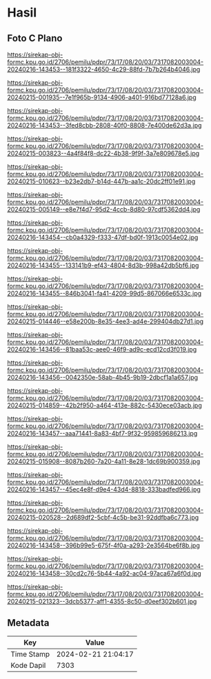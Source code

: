 # Hasil

## Foto C Plano

https://sirekap-obj-formc.kpu.go.id/2706/pemilu/pdpr/73/17/08/20/03/7317082003004-20240216-143453--181f3322-4650-4c29-88fd-7b7b264b4046.jpg

https://sirekap-obj-formc.kpu.go.id/2706/pemilu/pdpr/73/17/08/20/03/7317082003004-20240215-001935--7e1f965b-9134-4906-a401-916bd77128a6.jpg

https://sirekap-obj-formc.kpu.go.id/2706/pemilu/pdpr/73/17/08/20/03/7317082003004-20240216-143453--3fed8cbb-2808-40f0-8808-7e400de62d3a.jpg

https://sirekap-obj-formc.kpu.go.id/2706/pemilu/pdpr/73/17/08/20/03/7317082003004-20240215-003823--4a4f84f8-dc22-4b38-9f9f-3a7e809678e5.jpg

https://sirekap-obj-formc.kpu.go.id/2706/pemilu/pdpr/73/17/08/20/03/7317082003004-20240215-010623--b23e2db7-b14d-447b-aa1c-20dc2ff01e91.jpg

https://sirekap-obj-formc.kpu.go.id/2706/pemilu/pdpr/73/17/08/20/03/7317082003004-20240215-005149--e8e7f4d7-95d2-4ccb-8d80-97cdf5362dd4.jpg

https://sirekap-obj-formc.kpu.go.id/2706/pemilu/pdpr/73/17/08/20/03/7317082003004-20240216-143454--cb0a4329-f333-47df-bd0f-1913c0054e02.jpg

https://sirekap-obj-formc.kpu.go.id/2706/pemilu/pdpr/73/17/08/20/03/7317082003004-20240216-143455--133141b9-ef43-4804-8d3b-998a42db5bf6.jpg

https://sirekap-obj-formc.kpu.go.id/2706/pemilu/pdpr/73/17/08/20/03/7317082003004-20240216-143455--846b3041-fa41-4209-99d5-867066e6533c.jpg

https://sirekap-obj-formc.kpu.go.id/2706/pemilu/pdpr/73/17/08/20/03/7317082003004-20240215-014446--e58e200b-8e35-4ee3-ad4e-299404db27d1.jpg

https://sirekap-obj-formc.kpu.go.id/2706/pemilu/pdpr/73/17/08/20/03/7317082003004-20240216-143456--81baa53c-aee0-46f9-ad9c-ecd12cd3f019.jpg

https://sirekap-obj-formc.kpu.go.id/2706/pemilu/pdpr/73/17/08/20/03/7317082003004-20240216-143456--0042350e-58ab-4b45-9b19-2dbcf1a1a657.jpg

https://sirekap-obj-formc.kpu.go.id/2706/pemilu/pdpr/73/17/08/20/03/7317082003004-20240215-014859--42b2f950-a464-413e-882c-5430ece03acb.jpg

https://sirekap-obj-formc.kpu.go.id/2706/pemilu/pdpr/73/17/08/20/03/7317082003004-20240216-143457--aaa71441-8a83-4bf7-9f32-959859686213.jpg

https://sirekap-obj-formc.kpu.go.id/2706/pemilu/pdpr/73/17/08/20/03/7317082003004-20240215-015908--8087b260-7a20-4a11-8e28-1dc69b900359.jpg

https://sirekap-obj-formc.kpu.go.id/2706/pemilu/pdpr/73/17/08/20/03/7317082003004-20240216-143457--45ec4e8f-d9e4-43d4-8818-333badfed966.jpg

https://sirekap-obj-formc.kpu.go.id/2706/pemilu/pdpr/73/17/08/20/03/7317082003004-20240215-020528--2d689df2-5cbf-4c5b-be31-92ddfba6c773.jpg

https://sirekap-obj-formc.kpu.go.id/2706/pemilu/pdpr/73/17/08/20/03/7317082003004-20240216-143458--396b99e5-675f-4f0a-a293-2e3564be6f8b.jpg

https://sirekap-obj-formc.kpu.go.id/2706/pemilu/pdpr/73/17/08/20/03/7317082003004-20240216-143458--30cd2c76-5b44-4a92-ac04-97aca67a6f0d.jpg

https://sirekap-obj-formc.kpu.go.id/2706/pemilu/pdpr/73/17/08/20/03/7317082003004-20240215-021323--3dcb5377-aff1-4355-8c50-d0eef302b601.jpg


## Metadata

| Key        | Value               |
| ---------- | ------------------- |
| Time Stamp | 2024-02-21 21:04:17 |
| Kode Dapil | 7303                |



